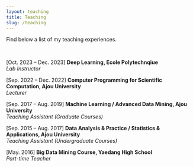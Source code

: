 ```yaml
---
layout: teaching
title: Teaching
slug: /teaching
---
```

<p>
Find below a list of my teaching experiences.
</p>
<br />

<p>
[Oct. 2023 &ndash; Dec. 2023]
<b> Deep Learning, Ecole Polytechnqiue </b><br />
<em> Lab Instructor </em><br />
</p>

<p>
[Sep. 2022 &ndash; Dec. 2022]
<b> Computer Programming for Scientific Computation, Ajou University </b><br />
<em> Lecturer </em><br />
</p>

<p>
[Sep. 2017 &ndash; Aug. 2019]
<b> Machine Learning / Advanced Data Mining, Ajou University </b><br />
<em> Teaching Assistant (Graduate Courses) </em><br />
</p>

<p>
[Sep. 2015 &ndash; Aug. 2017]
<b> Data Analysis & Practice / Statistics & Applications, Ajou University </b><br />
<em> Teaching Assistant (Undergraduate Courses) </em><br />
</p>

<p>
[May. 2016]
<b> Big Data Mining Course, Yaedang High School </b><br />
<em> Part-time Teacher </em><br />
</p>

